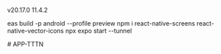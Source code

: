 v20.17.0
11.4.2

eas build -p android --profile preview
npm i react-native-screens react-native-vector-icons
npx expo start --tunnel


#   A P P - T T T N  
 